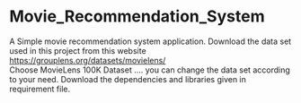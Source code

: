 # Movie_Recommendation_System
A Simple movie recommendation system application.
Download the data set used in this project from this website  https://grouplens.org/datasets/movielens/  
Choose MovieLens 100K Dataset .... you can change the data set according to your need.
Download the dependencies and libraries given in requirement file.
